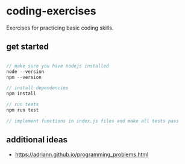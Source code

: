 # coding-exercises
Exercises for practicing basic coding skills.

## get started
```js

// make sure you have nodejs installed
node --version
npm --version

// install dependencies
npm install

// run tests
npm run test

// implement functions in index.js files and make all tests pass
```

## additional ideas
- https://adriann.github.io/programming_problems.html